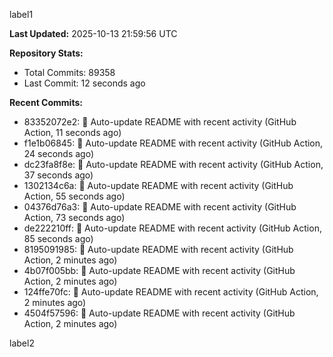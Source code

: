 
label1 
<!-- ACTIVITY_START -->
**Last Updated:** 2025-10-13 21:59:56 UTC

**Repository Stats:**
- Total Commits: 89358
- Last Commit: 12 seconds ago

**Recent Commits:**
- 83352072e2: 🤖 Auto-update README with recent activity (GitHub Action, 11 seconds ago)
- f1e1b06845: 🤖 Auto-update README with recent activity (GitHub Action, 24 seconds ago)
- dc23fa8f8e: 🤖 Auto-update README with recent activity (GitHub Action, 37 seconds ago)
- 1302134c6a: 🤖 Auto-update README with recent activity (GitHub Action, 55 seconds ago)
- 04376d76a3: 🤖 Auto-update README with recent activity (GitHub Action, 73 seconds ago)
- de222210ff: 🤖 Auto-update README with recent activity (GitHub Action, 85 seconds ago)
- 8195091985: 🤖 Auto-update README with recent activity (GitHub Action, 2 minutes ago)
- 4b07f005bb: 🤖 Auto-update README with recent activity (GitHub Action, 2 minutes ago)
- 124ffe70fc: 🤖 Auto-update README with recent activity (GitHub Action, 2 minutes ago)
- 4504f57596: 🤖 Auto-update README with recent activity (GitHub Action, 2 minutes ago)
<!-- ACTIVITY_END -->

label2
